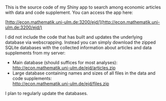 This is the source code of my Shiny app to search among economic articles with data and code supplement. You can access the app here:

[http://econ.mathematik.uni-ulm.de:3200/ejd/](http://econ.mathematik.uni-ulm.de:3200/ejd/)

I did not include the code that has built and updates the underlying database via webscrapping. Instead you can simply download the zipped SQLite databases with the collected information about articles and data supplements from my server:

<ul>
<li>
Main database (should suffices for most analyses):<br><a href="http://econ.mathematik.uni-ulm.de/ejd/articles.zip">http://econ.mathematik.uni-ulm.de/ejd/articles.zip</a>
</li><li>
 Large database containing names and sizes of all files in the data and code supplements:<br><a href="http://econ.mathematik.uni-ulm.de/ejd/articles.zip">http://econ.mathematik.uni-ulm.de/ejd/files.zip</a> 
</li>
</ul>

I plan to regularly update the databases.
